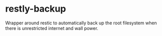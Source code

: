 # restly-backup
Wrapper around restic to automatically back up the root filesystem when there is unrestricted internet and wall power.
